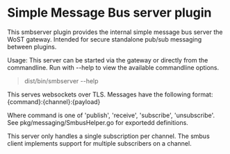 # Simple Message Bus server plugin

This smbserver plugin provides the internal simple message bus server the WoST gateway. Intended for secure standalone pub/sub messaging between plugins.

Usage: 
This server can be started via the gateway or directly from the commandline. Run with --help to view the available commandline options.
> dist/bin/smbserver --help



This serves websockets over TLS. Messages have the following format:
  {command}:{channel}:{payload}

Where command is one of 'publish', 'receive', 'subscribe', 'unsubscribe'. See pkg/messaging/SmbusHelper.go for exportedd definitions.

This server only handles a single subscription per channel. The smbus client implements support for multiple subscribers on a channel.
